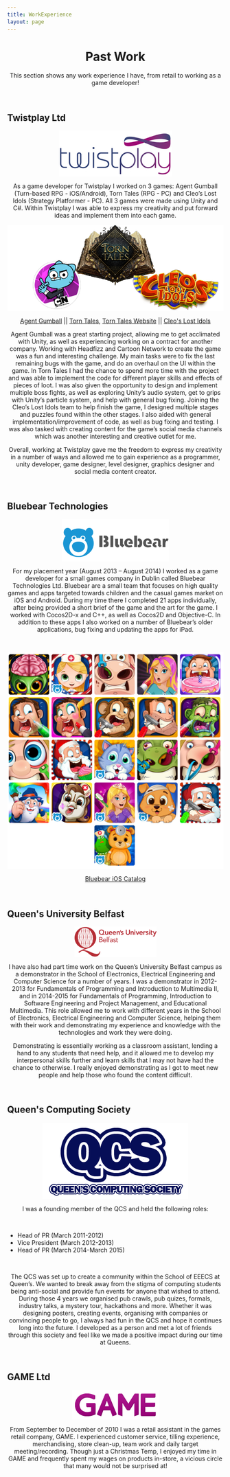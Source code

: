 ```yaml
---
title: WorkExperience
layout: page
---
```

<h1 align = "center">Past Work</h1>
<p align = "center">This section shows any work experience I have, from retail to working as a game developer!</p>
<br>

<h2>Twistplay Ltd</h2>

<p align="center"><img src="/assets/images/twistplaylogo.jpg" alt="Twistplay Logo" align="middle"></p>

<p align="center">As a game developer for Twistplay I worked on 3 games: Agent Gumball (Turn-based RPG - iOS/Android), Torn Tales (RPG - PC) and Cleo’s Lost Idols (Strategy Platformer - PC). All 3 games were made using Unity and C#. Within Twistplay I was able to express my creativity and put forward ideas and implement them into each game. </p>

<p align="center"><img src="/assets/images/twistplaygames.png" alt="Twistplay Games" align="middle"></p>

<p align="center"><a href="https://itunes.apple.com/gb/app/agent-gumball-roguelike-spy/id1044318857?mt=8">Agent Gumball</a> || <a href="http://store.steampowered.com/app/388960/">Torn Tales</a>, <a href="http://store.steampowered.com/app/388960/">Torn Tales Website</a> || <a href="http://cleoslostidols.com/">Cleo's Lost Idols</a></p>

<p align="center">Agent Gumball was a great starting project, allowing me to get acclimated with Unity, as well as experiencing working on a contract for another company. Working with Headfizz and Cartoon Network to create the game was a fun and interesting challenge. My main tasks were to fix the last remaining bugs with the game, and do an overhaul on the UI within the game. In Torn Tales I had the chance to spend more time with the project and was able to implement the code for different player skills and effects of pieces of loot. I was also given the opportunity to design and implement multiple boss fights, as well as exploring Unity’s audio system, get to grips with Unity’s particle system, and help with general bug fixing. Joining the Cleo’s Lost Idols team to help finish the game, I designed multiple stages and puzzles found within the other stages. I also aided with general implementation/improvement of code, as well as bug fixing and testing. I was also tasked with creating content for the game’s social media channels which was another interesting and creative outlet for me.</p>

<p align="center">Overall, working at Twistplay gave me the freedom to express my creativity in a number of ways and allowed me to gain experience as a programmer, unity developer, game designer, level designer, graphics designer and social media content creator.</p>

<br>
<h2>Bluebear Technologies</h2>

<p align="center"><img src="/assets/images/bluebearlogo.png" alt="Bluebear Logo" align="middle"></p>

<p align="center">For my placement year (August 2013 – August 2014) I worked as a game developer for a small games company in Dublin called Bluebear Technologies Ltd. Bluebear are a small team that focuses on high quality games and apps targeted towards children and the casual games market on iOS and Android. During my time there I completed 21 apps individually, after being provided a short brief of the game and the art for the game. I worked with Cocos2D-x and C++, as well as Cocos2D and Objective-C. In addition to these apps I also worked on a number of Bluebear’s older applications, bug fixing and updating the apps for iPad.</p>
<br>
<p align="center"><img src="/assets/images/bluebeargames.png" alt="Bluebear Games" align="middle"></p>

<p align="center"><a href="https://itunes.apple.com/gb/developer/bluebear-technologies-ltd./id522548950">Bluebear iOS Catalog</a></p>

<br>
<h2>Queen's University Belfast</h2>

<p align="center"><img src="/assets/images/queenslogo.png" alt="QUB Logo" align="middle"></p>

<p align="center">I have also had part time work on the Queen’s University Belfast campus as a demonstrator in the School of Electronics, Electrical Engineering and Computer Science for a number of years. I was a demonstrator in 2012-2013 for Fundamentals of Programming and Introduction to Multimedia II, and in 2014-2015 for Fundamentals of Programming, Introduction to Software Engineering and Project Management, and Educational Multimedia. This role allowed me to work with different years in the School of Electronics, Electrical Engineering and Computer Science, helping them with their work and demonstrating my experience and knowledge with the technologies and work they were doing.</p>

<p align="center">Demonstrating is essentially working as a classroom assistant, lending a hand to any students that need help, and it allowed me to develop my interpersonal skills further and learn skills that I may not have had the chance to otherwise. I really enjoyed demonstrating as I got to meet new people and help those who found the content difficult.</p>

<br>
<h2>Queen's Computing Society</h2>

<p align="center"><img src="/assets/images/qcslogo.png" alt="QCS Logo" align="middle"></p>

<p align="center">I was a founding member of the QCS and held the following roles:</p>
<br>
<ul class="skill-list">
<li>Head of PR (March 2011-2012)</li>
<li>Vice President (March 2012-2013)</li>
<li>Head of PR (March 2014-March 2015)</li>
</ul>
<br>
<p align="center">The QCS was set up to create a community within the School of EEECS at Queen’s. We wanted to break away from the stigma of computing students being anti-social and provide fun events for anyone that wished to attend. During those 4 years we organised pub crawls, pub quizes, formals, industry talks, a mystery tour, hackathons and more. Whether it was designing posters, creating events, organising with companies or convincing people to go, I always had fun in the QCS and hope it continues long into the future. I developed as a person and met a lot of friends through this society and feel like we made a positive impact during our time at Queens.</p>

<br>
<h2>GAME Ltd</h2>

<p align="center"><img src="/assets/images/gamelogo.png" alt="GAME Logo" align="middle"></p>

<p align="center">From September to December of 2010 I was a retail assistant in the games retail company, GAME.  I experienced customer service, tilling experience, merchandising, store clean-up, team work and daily target meeting/recording. Though just a Christmas Temp, I enjoyed my time in GAME and frequently spent my wages on products in-store, a vicious circle that many would not be surprised at!</p>